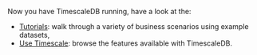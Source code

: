 Now you have TimescaleDB running, have a look at the:

* [Tutorials][tutorials]: walk through a variety of business scenarios using example datasets,
* [Use Timescale][tsdb-docs]: browse the features available with TimescaleDB.

[tsdb-docs]: /use-timescale/:currentVersion:/
[tutorials]: /tutorials/:currentVersion:/
